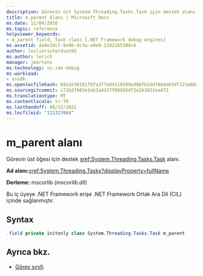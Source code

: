 ```yaml
---
description: Görevin üst System.Threading.Tasks.Task için destek alanı.
title: m_parent Alanı | Microsoft Docs
ms.date: 11/04/2016
ms.topic: reference
helpviewer_keywords:
- m_parent field, Task class [.NET Framework debug engines]
ms.assetid: da9e3dc7-8e9b-4c3a-a9e0-12921b5300c6
author: leslierichardson95
ms.author: lerich
manager: jmartens
ms.technology: vs-ide-debug
ms.workload:
- vssdk
ms.openlocfilehash: b9a2e36181f97a3f7dd4119189ed80fb2ddf86da65df221e88a3a607ef60ae2c
ms.sourcegitcommit: c72b2f603e1eb3a4157f00926df2e263831ea472
ms.translationtype: MT
ms.contentlocale: tr-TR
ms.lasthandoff: 08/12/2021
ms.locfileid: "121323904"
---
```

# <a name="m_parent-field"></a>m_parent alanı

Görevin üst öğesi için destek <xref:System.Threading.Tasks.Task> alanı.

**Ad alanı:**<xref:System.Threading.Tasks?displayProperty=fullName>

**Derleme:** mscorlib *(mscorlib.dll*)

Bu iç üyeye .NET Framework erişe .NET Framework Ortak Ara Dil (CIL) içinde sağlanmıştır.

## <a name="syntax"></a>Syntax

```csharp
.field private initonly class System.Threading.Tasks.Task m_parent
```

## <a name="see-also"></a>Ayrıca bkz.

- [Görev sınıfı](../../extensibility/debugger/task-class-internal-members.md)
